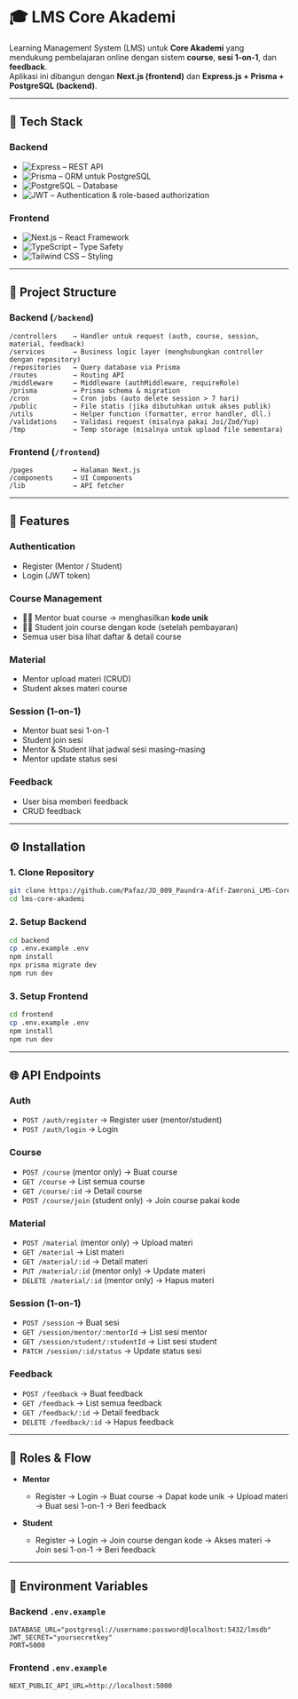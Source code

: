# 🎓 LMS Core Akademi  

Learning Management System (LMS) untuk **Core Akademi** yang mendukung pembelajaran online dengan sistem **course**, **sesi 1-on-1**, dan **feedback**.  
Aplikasi ini dibangun dengan **Next.js (frontend)** dan **Express.js + Prisma + PostgreSQL (backend)**.  

---

## 🚀 Tech Stack  

### **Backend**  
- ![Express](https://img.shields.io/badge/Express.js-404D59?style=for-the-badge&logo=express&logoColor=white) – REST API  
- ![Prisma](https://img.shields.io/badge/Prisma-2D3748?style=for-the-badge&logo=prisma&logoColor=white) – ORM untuk PostgreSQL  
- ![PostgreSQL](https://img.shields.io/badge/PostgreSQL-316192?style=for-the-badge&logo=postgresql&logoColor=white) – Database  
- ![JWT](https://img.shields.io/badge/JWT-000000?style=for-the-badge&logo=JSON%20web%20tokens&logoColor=white) – Authentication & role-based authorization  

### **Frontend**  
- ![Next.js](https://img.shields.io/badge/Next.js-000000?style=for-the-badge&logo=next.js&logoColor=white) – React Framework  
- ![TypeScript](https://img.shields.io/badge/TypeScript-3178C6?style=for-the-badge&logo=typescript&logoColor=white) – Type Safety  
- ![Tailwind CSS](https://img.shields.io/badge/Tailwind_CSS-06B6D4?style=for-the-badge&logo=tailwind-css&logoColor=white) – Styling

---

## 📂 Project Structure  

### Backend (`/backend`)  
```
/controllers    → Handler untuk request (auth, course, session, material, feedback)
/services       → Business logic layer (menghubungkan controller dengan repository)
/repositories   → Query database via Prisma
/routes         → Routing API
/middleware     → Middleware (authMiddleware, requireRole)
/prisma         → Prisma schema & migration
/cron           → Cron jobs (auto delete session > 7 hari)
/public         → File statis (jika dibutuhkan untuk akses publik)
/utils          → Helper function (formatter, error handler, dll.)
/validations    → Validasi request (misalnya pakai Joi/Zod/Yup)
/tmp            → Temp storage (misalnya untuk upload file sementara)
```

### Frontend (`/frontend`)  
```
/pages          → Halaman Next.js
/components     → UI Components
/lib            → API fetcher
```

---

## 🔑 Features  

### **Authentication**  
- Register (Mentor / Student)  
- Login (JWT token)  

### **Course Management**  
- 👨‍🏫 Mentor buat course → menghasilkan **kode unik**  
- 👩‍🎓 Student join course dengan kode (setelah pembayaran)  
- Semua user bisa lihat daftar & detail course  

### **Material**  
- Mentor upload materi (CRUD)  
- Student akses materi course  

### **Session (1-on-1)**  
- Mentor buat sesi 1-on-1  
- Student join sesi  
- Mentor & Student lihat jadwal sesi masing-masing  
- Mentor update status sesi  

### **Feedback**  
- User bisa memberi feedback  
- CRUD feedback  

---

## ⚙️ Installation  

### 1. Clone Repository  
```bash
git clone https://github.com/Pafaz/JD_009_Paundra-Afif-Zamroni_LMS-Core-Akademi.git
cd lms-core-akademi
```

### 2. Setup Backend  
```bash
cd backend
cp .env.example .env
npm install
npx prisma migrate dev
npm run dev
```

### 3. Setup Frontend  
```bash
cd frontend
cp .env.example .env
npm install
npm run dev
```

---

## 🌐 API Endpoints  

### **Auth**  
- `POST /auth/register` → Register user (mentor/student)  
- `POST /auth/login` → Login  

### **Course**  
- `POST /course` (mentor only) → Buat course  
- `GET /course` → List semua course  
- `GET /course/:id` → Detail course  
- `POST /course/join` (student only) → Join course pakai kode  

### **Material**  
- `POST /material` (mentor only) → Upload materi  
- `GET /material` → List materi  
- `GET /material/:id` → Detail materi  
- `PUT /material/:id` (mentor only) → Update materi  
- `DELETE /material/:id` (mentor only) → Hapus materi  

### **Session (1-on-1)**  
- `POST /session` → Buat sesi  
- `GET /session/mentor/:mentorId` → List sesi mentor  
- `GET /session/student/:studentId` → List sesi student  
- `PATCH /session/:id/status` → Update status sesi  

### **Feedback**  
- `POST /feedback` → Buat feedback  
- `GET /feedback` → List semua feedback  
- `GET /feedback/:id` → Detail feedback  
- `DELETE /feedback/:id` → Hapus feedback  

---

## 👥 Roles & Flow  

- **Mentor**  
  - Register → Login → Buat course → Dapat kode unik → Upload materi → Buat sesi 1-on-1 → Beri feedback  

- **Student**  
  - Register → Login → Join course dengan kode → Akses materi → Join sesi 1-on-1 → Beri feedback  

---

## 📌 Environment Variables  

### Backend `.env.example`  
```env
DATABASE_URL="postgresql://username:password@localhost:5432/lmsdb"
JWT_SECRET="yoursecretkey"
PORT=5000
```

### Frontend `.env.example`  
```env
NEXT_PUBLIC_API_URL=http://localhost:5000
```
